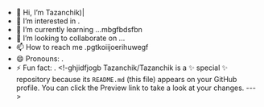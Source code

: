 - 👋 Hi, I’m Tazanchik)|
- 👀 I’m interested in .
- 🌱 I’m currently learning ...mbgfbdsfbn
- 💞️ I’m looking to collaborate on ...
- 📫 How to reach me .pgtkoiijoerihuwegf
- 😄 Pronouns: .
- ⚡ Fun fact: .
<!-ghjidfjogb
Tazanchik/Tazanchik is a ✨ special ✨ repository because its `README.md` (this file) appears on your GitHub profile.
You can click the Preview link to take a look at your changes.
--->

